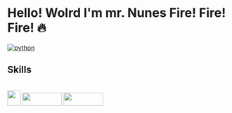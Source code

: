 # Hello! Wolrd I'm mr. Nunes Fire! Fire! Fire! 🔥

[![python](https://img.shields.io/badge/Python-3776AB?style=for-the-badge&logo=python&logoColor=white)](https://github.com/manopico2024/PROJETOS)

## Skills

<div style="display: inline_block"><br>
<img aling="center" height="35" width="30" src="https://img.shields.io/badge/C%23-239120?style=for-the-badge&logo=c-sharp&logoColor=white">
<img aling="center" height="30" width="90" src="https://img.shields.io/badge/Python-3776AB?style=for-the-badge&logo=python&logoColor= white">
<img aling="center" height="30" width="90" src="https://img.shields.io/badge/Windows-0078D6?style=for-the-badge&logo=windows&logoColor=white">

</div>

